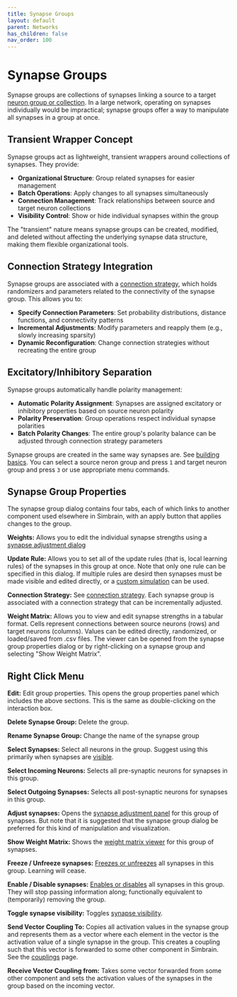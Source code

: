 ```yaml
---
title: Synapse Groups
layout: default
parent: Networks
has_children: false
nav_order: 100
---
```


# Synapse Groups

Synapse groups are collections of synapses linking a source to a target [neuron group or collection](./neurongroups). In a large network, operating on synapses individually would be impractical; synapse groups offer a way to manipulate all synapses in a group at once.

## Transient Wrapper Concept

Synapse groups act as lightweight, transient wrappers around collections of synapses. They provide:

- **Organizational Structure**: Group related synapses for easier management
- **Batch Operations**: Apply changes to all synapses simultaneously
- **Connection Management**: Track relationships between source and target neuron collections
- **Visibility Control**: Show or hide individual synapses within the group

The "transient" nature means synapse groups can be created, modified, and deleted without affecting the underlying synapse data structure, making them flexible organizational tools.

## Connection Strategy Integration

Synapse groups are associated with a [connection strategy](../connections.html), which holds randomizers and parameters related to the connectivity of the synapse group. This allows you to:

- **Specify Connection Parameters**: Set probability distributions, distance functions, and connectivity patterns
- **Incremental Adjustments**: Modify parameters and reapply them (e.g., slowly increasing sparsity)
- **Dynamic Reconfiguration**: Change connection strategies without recreating the entire group

## Excitatory/Inhibitory Separation

Synapse groups automatically handle polarity management:

- **Automatic Polarity Assignment**: Synapses are assigned excitatory or inhibitory properties based on source neuron polarity
- **Polarity Preservation**: Group operations respect individual synapse polarities
- **Batch Polarity Changes**: The entire group's polarity balance can be adjusted through connection strategy parameters

<!-- TODO: Show some pics -->

Synapse groups are created in the same way synapses are. See [building basics](buildingBasics). You can select a source neron group and press `1` and target neuron group and press `3` or use appropriate menu commands.

## Synapse Group Properties

The synapse group dialog contains four tabs, each of which links to another component used elsewhere in Simbrain, with an apply button that applies changes to the group.

**Weights:** Allows you to edit the individual synapse strengths using a [synapse adjustment dialog](synapses/synapseAdjustment)

**Update Rule:** Allows you to set all of the update rules (that is, local learning rules) of the synapses in this group at once. Note that only one rule can be specified in this dialog. If multiple rules are desird then synapses must be made visible and edited directly, or a [custom simulation](../simulations) can be used.

**Connection Strategy:** See [connection strategy](connections). Each synapse group is associated with a connection strategy that can be incrementally adjusted.

**Weight Matrix:** Allows you to view and edit synapse strengths in a tabular format. Cells represent connections between source neurons (rows) and target neurons (columns). Values can be edited directly, randomized, or loaded/saved from .csv files. The viewer can be opened from the synapse group properties dialog or by right-clicking on a synapse group and selecting "Show Weight Matrix".



## Right Click Menu

**Edit:** Edit group properties. This opens the group properties panel which includes the above sections. This is the same as double-clicking on the interaction box.

**Delete Synapse Group:** Delete the group.

**Rename Synapse Group:** Change the name of the synapse group

**Select Synapses:** Select all neurons in the group. Suggest using this primarily when synapses are [visible](#synapseVisibility).

**Select Incoming Neurons:** Selects all pre-synaptic neurons for synapses in this group.

**Select Outgoing Synapses:** Selects all post-synaptic neurons for synapses in this group.

**Adjust synapses:** Opens the [synapse adjustment panel](../weightVisualization.html#adjustSynapseDialog) for this group of synapses. But note that it is suggested that the synapse group dialog be preferred for this kind of manipulation and visualization.

**Show Weight Matrix:** Shows the [weight matrix viewer](../weightVisualization.html#weightMatrixViewer) for this group of synapses.

**Freeze / Unfreeze synapses:** [Freezes or unfreezes](../synapse.html#Frozen) all synapses in this group. Learning will cease.

**Enable / Disable synapses:** [Enables or disables](../synapse.html#Enabled) all synapses in this group. They will stop passing information along; functionally equivalent to (temporarily) removing the group.

**Toggle synapse visibility:** Toggles [synapse visibility](#synapseVisibility).

**Send Vector Coupling To:** Copies all activation values in the synapse group and represents them as a vector where each element in the vector is the activation value of a single synapse in the group. This creates a coupling such that this vector is forwarded to some other component in Simbrain. See the [couplings](../../workspace/Couplings.html) page.

**Receive Vector Coupling from:** Takes some vector forwarded from some other component and sets the activation values of the synapses in the group based on the incoming vector.


